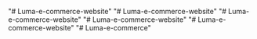 "# Luma-e-commerce-website" 
"# Luma-e-commerce-website" 
"# Luma-e-commerce-website" 
"# Luma-e-commerce-website" 
"# Luma-e-commerce-website" 
"# Luma-e-commerce" 
